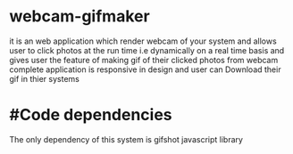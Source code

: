 # webcam-gifmaker

it is an web application which render webcam of your system and allows user to click photos at the run time i.e dynamically on a real time basis and gives user the feature of making gif of their clicked photos from webcam 
complete application is responsive in design and user can Download their gif in thier systems

#Code dependencies
=================
The only dependency of this system is gifshot javascript library
